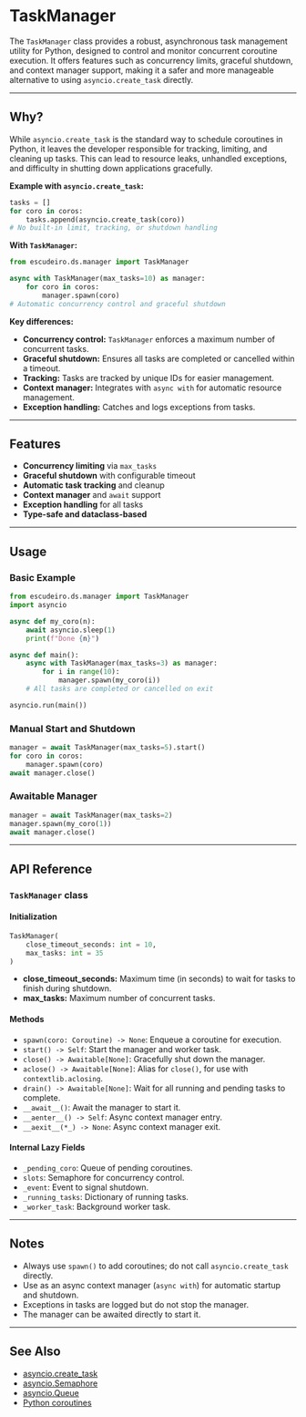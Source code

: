 # TaskManager

The `TaskManager` class provides a robust, asynchronous task management utility for Python, designed to control and monitor concurrent coroutine execution. It offers features such as concurrency limits, graceful shutdown, and context manager support, making it a safer and more manageable alternative to using `asyncio.create_task` directly.

---

## Why?

While `asyncio.create_task` is the standard way to schedule coroutines in Python, it leaves the developer responsible for tracking, limiting, and cleaning up tasks. This can lead to resource leaks, unhandled exceptions, and difficulty in shutting down applications gracefully.

**Example with `asyncio.create_task`:**

```python
tasks = []
for coro in coros:
    tasks.append(asyncio.create_task(coro))
# No built-in limit, tracking, or shutdown handling
```

**With `TaskManager`:**

```python
from escudeiro.ds.manager import TaskManager

async with TaskManager(max_tasks=10) as manager:
    for coro in coros:
        manager.spawn(coro)
# Automatic concurrency control and graceful shutdown
```

**Key differences:**

- **Concurrency control:** `TaskManager` enforces a maximum number of concurrent tasks.
- **Graceful shutdown:** Ensures all tasks are completed or cancelled within a timeout.
- **Tracking:** Tasks are tracked by unique IDs for easier management.
- **Context manager:** Integrates with `async with` for automatic resource management.
- **Exception handling:** Catches and logs exceptions from tasks.

---

## Features

- **Concurrency limiting** via `max_tasks`
- **Graceful shutdown** with configurable timeout
- **Automatic task tracking** and cleanup
- **Context manager** and `await` support
- **Exception handling** for all tasks
- **Type-safe and dataclass-based**

---

## Usage

### Basic Example

```python
from escudeiro.ds.manager import TaskManager
import asyncio

async def my_coro(n):
    await asyncio.sleep(1)
    print(f"Done {n}")

async def main():
    async with TaskManager(max_tasks=3) as manager:
        for i in range(10):
            manager.spawn(my_coro(i))
    # All tasks are completed or cancelled on exit

asyncio.run(main())
```

### Manual Start and Shutdown

```python
manager = await TaskManager(max_tasks=5).start()
for coro in coros:
    manager.spawn(coro)
await manager.close()
```

### Awaitable Manager

```python
manager = await TaskManager(max_tasks=2)
manager.spawn(my_coro(1))
await manager.close()
```

---

## API Reference

### `TaskManager` class

#### Initialization

```python
TaskManager(
    close_timeout_seconds: int = 10,
    max_tasks: int = 35
)
```

- **close_timeout_seconds:** Maximum time (in seconds) to wait for tasks to finish during shutdown.
- **max_tasks:** Maximum number of concurrent tasks.

#### Methods

- `spawn(coro: Coroutine) -> None`: Enqueue a coroutine for execution.
- `start() -> Self`: Start the manager and worker task.
- `close() -> Awaitable[None]`: Gracefully shut down the manager.
- `aclose() -> Awaitable[None]`: Alias for `close()`, for use with `contextlib.aclosing`.
- `drain() -> Awaitable[None]`: Wait for all running and pending tasks to complete.
- `__await__()`: Await the manager to start it.
- `__aenter__() -> Self`: Async context manager entry.
- `__aexit__(*_) -> None`: Async context manager exit.

#### Internal Lazy Fields

- `_pending_coro`: Queue of pending coroutines.
- `slots`: Semaphore for concurrency control.
- `_event`: Event to signal shutdown.
- `_running_tasks`: Dictionary of running tasks.
- `_worker_task`: Background worker task.

---

## Notes

- Always use `spawn()` to add coroutines; do not call `asyncio.create_task` directly.
- Use as an async context manager (`async with`) for automatic startup and shutdown.
- Exceptions in tasks are logged but do not stop the manager.
- The manager can be awaited directly to start it.

---

## See Also

- [asyncio.create_task](https://docs.python.org/3/library/asyncio-task.html#asyncio.create_task)
- [asyncio.Semaphore](https://docs.python.org/3/library/asyncio-sync.html#asyncio.Semaphore)
- [asyncio.Queue](https://docs.python.org/3/library/asyncio-queue.html)
- [Python coroutines](https://docs.python.org/3/library/asyncio-task.html#coroutines)